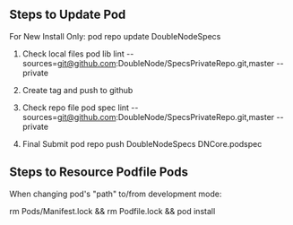 Steps to Update Pod
-------------------
For New Install Only:
pod repo update DoubleNodeSpecs

1. Check local files
pod lib lint --sources=git@github.com:DoubleNode/SpecsPrivateRepo.git,master --private

2. Create tag and push to github

3. Check repo file
pod spec lint --sources=git@github.com:DoubleNode/SpecsPrivateRepo.git,master --private

4. Final Submit
pod repo push DoubleNodeSpecs DNCore.podspec


Steps to Resource Podfile Pods
------------------------------
When changing pod's "path" to/from development mode:

rm Pods/Manifest.lock && rm Podfile.lock && pod install
